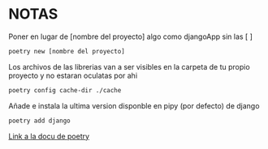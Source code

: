 # NOTAS

Poner en lugar de [nombre del proyecto] algo como djangoApp sin las [ ]

```bash
poetry new [nombre del proyecto]
```

Los archivos de las librerias van a ser visibles en la carpeta de tu propio proyecto y no estaran oculatas por ahi

```bash
poetry config cache-dir ./cache
```

Añade e instala la ultima version disponble en pipy (por defecto) de django

```bash
poetry add django
```

[Link a la docu de poetry](https://python-poetry.org/docs/basic-usage/)
